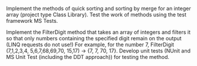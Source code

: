 Implement the methods of quick sorting and sorting by merge for an integer array (project type Class Library). Test the work of methods using the test framework MS Tests.


Implement the FilterDigit method that takes an array of integers and filters it so that only numbers containing the specified digit remain on the output (LINQ requests do not use!) For example, for the number 7, FilterDigit (7,1,2,3,4, 5,6,7,68,69,70, 15,17) -> {7, 7, 70, 17}. Develop unit tests (NUnit and MS Unit Test (including the DDT approach)) for testing the method.
